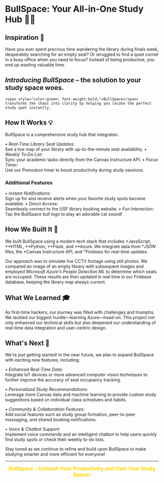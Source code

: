 # BullSpace: Your All-in-One Study Hub 🐂✨

## Inspiration 🌟
Have you ever spent precious time wandering the library during finals week, desperately searching for an empty seat? Or struggled to find a quiet corner in a busy office when you need to focus? Instead of being productive, you end up wasting valuable time.

## *Introducing BullSpace* – the solution to your study space woes.

	⁠<span style="color:green; font-weight:bold;">BullSpace</span> transforms the chaos into clarity by helping you locate the perfect study spot instantly.

## How It Works 💡
BullSpace is a comprehensive study hub that integrates:

•⁠  ⁠*Real-Time Library Seat Updates:*  
  See a live map of your library with up-to-the-minute seat availability.
•⁠  ⁠*Weekly To‑Do List:*  
  Sync your academic tasks directly from the Canvas Instructure API.
•⁠  ⁠*Focus Timer:*  
  Use our Pomodoro timer to boost productivity during study sessions.

### Additional Features
•⁠  ⁠*Instant Notifications:*  
  Sign up for and receive alerts when your favorite study spots become available.
•⁠  ⁠*Direct Access:*  
  Seamlessly connect to the USF library booking website.
•⁠  ⁠*Fun Interaction:*  
  Tap the BullSpace bull logo to play an adorable cat sound!

## How We Built It 🔨
We built BullSpace using a modern tech stack that includes *JavaScript, **HTML, **Python, **Flask, and **Azure. We integrate data from **JSON* files, the *Canvas Instructure API, and **Firebase* for real-time updates.

Our approach was to simulate live CCTV footage using still photos. We compared an image of an empty library with subsequent images and employed *Microsoft Azure's People Detection ML* to determine which seats are occupied. These results are then updated in real time in our Firebase database, keeping the library map always current.

## What We Learned 🎓
As first-time hackers, our journey was filled with challenges and triumphs. We tackled our biggest hurdle—learning Azure—head-on. This project not only enhanced our technical skills but also deepened our understanding of real-time data integration and user-centric design.

## What's Next 🚀

We're just getting started! In the near future, we plan to expand BullSpace with exciting new features, including:

•⁠  ⁠*Enhanced Real-Time Data:*  
  Integrate IoT devices or more advanced computer vision techniques to further improve the accuracy of seat occupancy tracking.
  
•⁠  ⁠*Personalized Study Recommendations:*  
  Leverage more Canvas data and machine learning to provide custom study suggestions based on individual class schedules and habits.
  
•⁠  ⁠*Community & Collaboration Features:*  
  Add social features such as study group formation, peer-to-peer messaging, and shared booking notifications.
  
•⁠  ⁠*Voice & Chatbot Support:*  
  Implement voice commands and an intelligent chatbot to help users quickly find study spots or check their weekly to-do lists.
  
Stay tuned as we continue to refine and build upon BullSpace to make studying smarter and more efficient for everyone!

---

<div align="center">
  <span style="color:gold; font-size:1.2em; font-weight:bold;">BullSpace – Unleash Your Productivity and Own Your Study Space!</span>
</div>
